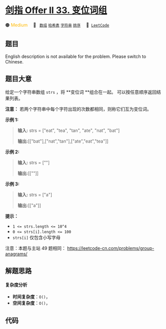 # [剑指 Offer II 33. 变位词组](https://leetcode.cn/problems/sfvd7V)

🟠 <font color=#ffb800>Medium</font>&emsp; 🔖&ensp; [`数组`](/leetcode-js/outline/tag/array.md) [`哈希表`](/leetcode-js/outline/tag/hash-table.md) [`字符串`](/leetcode-js/outline/tag/string.md) [`排序`](/leetcode-js/outline/tag/sorting.md)&emsp; 🔗&ensp;[`LeetCode`](https://leetcode.cn/problems/sfvd7V)

## 题目

English description is not available for the problem. Please switch to
Chinese.


## 题目大意

给定一个字符串数组 `strs` ，将 **变位词  **组合在一起。 可以按任意顺序返回结果列表。

**注意：** 若两个字符串中每个字符出现的次数都相同，则称它们互为变位词。



**示例 1:**

> 
> 
> 
> 
> 
> **输入:** strs = ["eat", "tea", "tan", "ate", "nat", "bat"]
> 
> **输出:**[["bat"],["nat","tan"],["ate","eat","tea"]]

**示例 2:**

> 
> 
> 
> 
> 
> **输入:** strs = [""]
> 
> **输出:**[[""]]
> 
> 

**示例 3:**

> 
> 
> 
> 
> 
> **输入:** strs = ["a"]
> 
> **输出:**[["a"]]



**提示：**

  * `1 <= strs.length <= 10^4`
  * `0 <= strs[i].length <= 100`
  * `strs[i]` 仅包含小写字母



注意：本题与主站 49 题相同： <https://leetcode-cn.com/problems/group-anagrams/>


## 解题思路

#### 复杂度分析

- **时间复杂度**：`O()`，
- **空间复杂度**：`O()`，

## 代码

```javascript

```